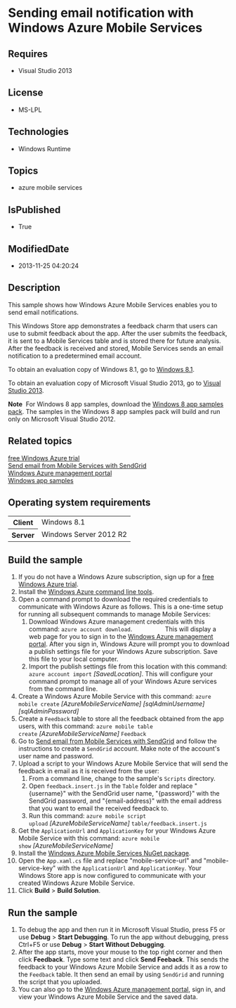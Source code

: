 # Sending email notification with Windows Azure Mobile Services
## Requires
* Visual Studio 2013
## License
* MS-LPL
## Technologies
* Windows Runtime
## Topics
* azure mobile services
## IsPublished
* True
## ModifiedDate
* 2013-11-25 04:20:24
## Description

<div id="mainSection">
<p>This sample shows how Windows Azure Mobile Services enables you to send email notifications.
</p>
<p>This Windows Store app demonstrates a feedback charm that users can use to submit feedback about the app. After the user submits the feedback, it is sent to a Mobile Services table and is stored there for future analysis. After the feedback is received and
 stored, Mobile Services sends an email notification to a predetermined email account.</p>
<p>To obtain an evaluation copy of Windows&nbsp;8.1, go to <a href="http://go.microsoft.com/fwlink/p/?linkid=301696">
Windows&nbsp;8.1</a>.</p>
<p>To obtain an evaluation copy of Microsoft Visual Studio&nbsp;2013, go to <a href="http://go.microsoft.com/fwlink/p/?linkid=301697">
Visual Studio&nbsp;2013</a>.</p>
<p></p>
<p class="note"><b>Note</b>&nbsp;&nbsp;For Windows&nbsp;8 app samples, download the <a href="http://go.microsoft.com/fwlink/p/?LinkId=301698">
Windows&nbsp;8 app samples pack</a>. The samples in the Windows&nbsp;8 app samples pack will build and run only on Microsoft Visual Studio&nbsp;2012.</p>
<p></p>
<h2><a id="related_topics"></a>Related topics</h2>
<dl><dt><a href="http://go.microsoft.com/fwlink/p/?LinkId=308983">free Windows&nbsp;Azure trial</a>
</dt><dt><a href="http://go.microsoft.com/fwlink/p/?LinkId=306800">Send email from Mobile Services with SendGrid</a>
</dt><dt><a href="http://go.microsoft.com/fwlink/p/?LinkId=306779">Windows Azure management portal</a>
</dt><dt><a href="http://go.microsoft.com/fwlink/p/?LinkID=227694">Windows app samples</a>
</dt></dl>
<h2>Operating system requirements</h2>
<table>
<tbody>
<tr>
<th>Client</th>
<td><dt>Windows&nbsp;8.1 </dt></td>
</tr>
<tr>
<th>Server</th>
<td><dt>Windows Server&nbsp;2012&nbsp;R2 </dt></td>
</tr>
</tbody>
</table>
<h2>Build the sample</h2>
<ol>
<li>If you do not have a Windows&nbsp;Azure subscription, sign up for a <a href="http://go.microsoft.com/fwlink/p/?LinkId=308983">
free Windows&nbsp;Azure trial</a>. </li><li>Install the <a href="http://go.microsoft.com/fwlink/p/?LinkID=275464">Windows&nbsp;Azure command line tools</a>.
</li><li>Open a command prompt to download the required credentials to communicate with Windows&nbsp;Azure as follows. This is a one-time setup for running all subsequent commands to manage Mobile Services:
<ol>
<li>Download Windows&nbsp;Azure management credentials with this command: <code>azure account download</code>. &nbsp;&nbsp;&nbsp;&nbsp;&nbsp;&nbsp;&nbsp;&nbsp;&nbsp;&nbsp;&nbsp;&nbsp;&nbsp;&nbsp;&nbsp; &nbsp;&nbsp;This will display a web page for you to sign in to the
<a href="http://go.microsoft.com/fwlink/p/?LinkId=306779">Windows Azure management portal</a>. After you sign in, Windows&nbsp;Azure will prompt you to download a publish settings file for your Windows&nbsp;Azure subscription. Save this file to your local computer.
</li><li>Import the publish settings file from this location with this command: <code>
azure account import</code>&nbsp;<i>[SavedLocation]</i>. This will configure your command prompt to manage all of your Windows&nbsp;Azure services from the command line.
</li></ol>
</li><li>Create a Windows&nbsp;Azure Mobile Service with this command: <code>azure mobile create</code>&nbsp;<i>[AzureMobileServiceName] [sqlAdminUsername] [sqlAdminPassword]</i>
</li><li>Create a <code>Feedback</code> table to store all the feedback obtained from the app users, with this command:
<code>azure mobile table create</code>&nbsp;<i>[AzureMobileServiceName]</i>&nbsp;<code>Feedback</code>
</li><li>Go to <a href="http://go.microsoft.com/fwlink/p/?LinkId=306800">Send email from Mobile Services with SendGrid</a> and follow the instructions to create a
<code>SendGrid</code> account. Make note of the account's user name and password.
</li><li>Upload a script to your Windows&nbsp;Azure Mobile Service that will send the feedback in email as it is received from the user:
<ol>
<li>From a command line, change to the sample's <code>Scripts</code> directory. </li><li>Open <code>feedback.insert.js</code> in the <code>Table</code> folder and replace &quot;{username}&quot; with the SendGrid user name, &quot;{password}&quot; with the SendGrid password, and &quot;{email-address}&quot; with the email address that you want to email the received feedback
 to. </li><li>Run this command: <code>azure mobile script upload</code>&nbsp;<i>[AzureMobileServiceName]</i>&nbsp;<code>table/feedback.insert.js</code>
</li></ol>
</li><li>Get the <code>ApplicationUrl</code> and <code>ApplicationKey</code> for your Windows&nbsp;Azure Mobile Service with this command:
<code>azure mobile show</code>&nbsp;<i>[AzureMobileServiceName]</i> </li><li>Install the <a href="http://go.microsoft.com/fwlink/p/?LinkID=320478">Windows&nbsp;Azure Mobile Services NuGet package</a>.
</li><li>Open the <code>App.xaml.cs</code> file and replace &quot;mobile-service-url&quot; and &quot;mobile-service-key&quot; with the
<code>ApplicationUrl</code> and <code>ApplicationKey</code>. Your Windows Store app is now configured to communicate with your created Windows&nbsp;Azure Mobile Service.
</li><li>Click <b>Build</b> &gt; <b>Build Solution</b>. </li></ol>
<h2>Run the sample</h2>
<ol>
<li>To debug the app and then run it in Microsoft Visual Studio, press F5 or use <b>
Debug</b> &gt; <b>Start Debugging</b>. To run the app without debugging, press Ctrl&#43;F5 or use
<b>Debug</b> &gt; <b>Start Without Debugging</b>. </li><li>After the app starts, move your mouse to the top right corner and then click <b>
Feedback</b>. Type some text and click <b>Send Feeback</b>. This sends the feedback to your Windows&nbsp;Azure Mobile Service and adds it as a row to the
<code>Feedback</code> table. It then send an email by using <code>SendGrid</code> and running the script that you uploaded.
</li><li>You can also go to the <a href="http://go.microsoft.com/fwlink/p/?LinkId=306779">
Windows Azure management portal</a>, sign in, and view your Windows&nbsp;Azure Mobile Service and the saved data.
</li></ol>
</div>
